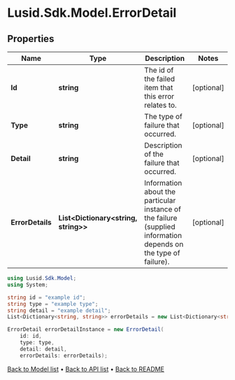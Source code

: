 # Lusid.Sdk.Model.ErrorDetail

## Properties

Name | Type | Description | Notes
------------ | ------------- | ------------- | -------------
**Id** | **string** | The id of the failed item that this error relates to. | [optional] 
**Type** | **string** | The type of failure that occurred. | [optional] 
**Detail** | **string** | Description of the failure that occurred. | [optional] 
**ErrorDetails** | **List&lt;Dictionary&lt;string, string&gt;&gt;** | Information about the particular instance of the failure (supplied information depends on the type of failure). | [optional] 

```csharp
using Lusid.Sdk.Model;
using System;

string id = "example id";
string type = "example type";
string detail = "example detail";
List<Dictionary<string, string>> errorDetails = new List<Dictionary<string, string>>();

ErrorDetail errorDetailInstance = new ErrorDetail(
    id: id,
    type: type,
    detail: detail,
    errorDetails: errorDetails);
```

[Back to Model list](../README.md#documentation-for-models) &#8226; [Back to API list](../README.md#documentation-for-api-endpoints) &#8226; [Back to README](../README.md)
